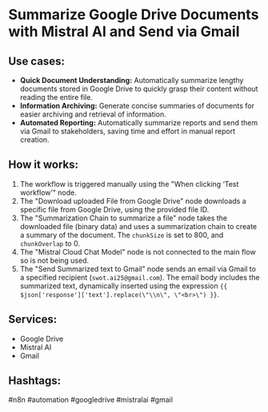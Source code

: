 # Summarize Google Drive Documents with Mistral AI and Send via Gmail

## Use cases:

- **Quick Document Understanding:** Automatically summarize lengthy documents stored in Google Drive to quickly grasp their content without reading the entire file.
- **Information Archiving:** Generate concise summaries of documents for easier archiving and retrieval of information.
- **Automated Reporting:** Automatically summarize reports and send them via Gmail to stakeholders, saving time and effort in manual report creation.

## How it works:

1.  The workflow is triggered manually using the "When clicking ‘Test workflow’" node.
2.  The "Download uploaded File from Google Drive" node downloads a specific file from Google Drive, using the provided file ID.
3.  The "Summarization Chain to summarize a file" node takes the downloaded file (binary data) and uses a summarization chain to create a summary of the document. The `chunkSize` is set to 800, and `chunkOverlap` to 0.
4.  The "Mistral Cloud Chat Model" node is not connected to the main flow so is not being used.
5.  The "Send Summarized text to Gmail" node sends an email via Gmail to a specified recipient (`swot.ai25@gmail.com`). The email body includes the summarized text, dynamically inserted using the expression `{{ $json['response']['text'].replace(\"\\n\", \"<br>\") }}`.

## Services:

-   Google Drive
-   Mistral AI
-   Gmail

## Hashtags:

#n8n #automation #googledrive #mistralai #gmail
